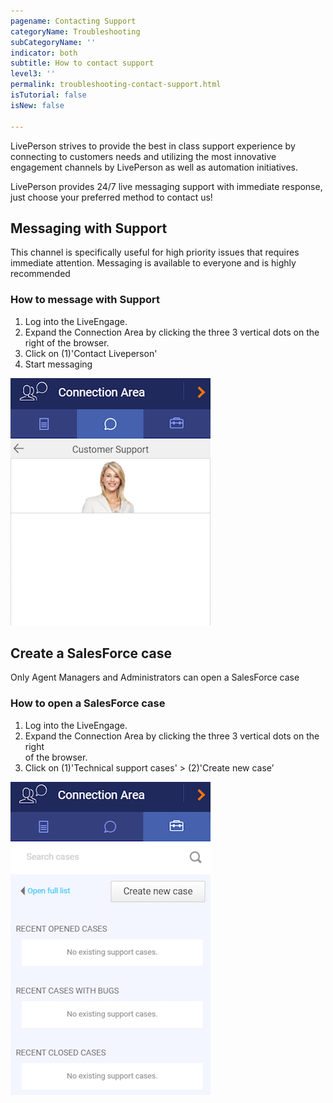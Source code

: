 ```yaml
---
pagename: Contacting Support
categoryName: Troubleshooting
subCategoryName: ''
indicator: both
subtitle: How to contact support
level3: ''
permalink: troubleshooting-contact-support.html
isTutorial: false
isNew: false

---
```

LivePerson strives to provide the best in class support experience by connecting to customers needs and utilizing the most innovative engagement channels by LivePerson as well as automation initiatives.

LivePerson provides 24/7 live messaging support with immediate response, just choose your preferred method to contact us!

## Messaging with Support

This channel is specifically useful for high priority issues that requires immediate attention. Messaging is available to everyone and is highly recommended

### How to message with Support

1. Log into the LiveEngage.
2. Expand the Connection Area by clicking the three 3 vertical dots on the right of the browser.
3. Click on (1)'Contact Liveperson'
4. Start messaging

![](img/Contact_support1.png)

## Create a SalesForce case

Only Agent Managers and Administrators can open a SalesForce case

### How to open a SalesForce case

1. Log into the LiveEngage.
2. Expand the Connection Area by clicking the three 3 vertical dots on the right   
   of the browser.
3. Click on (1)'Technical support cases' > (2)'Create new case’

![](img/Contact_support2.png)